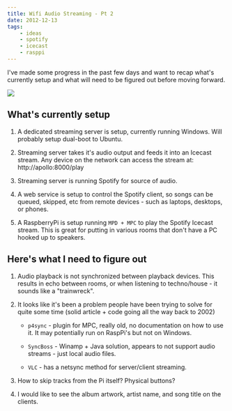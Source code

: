 ```yaml
---
title: Wifi Audio Streaming - Pt 2
date: 2012-12-13
tags:
    - ideas
    - spotify
    - icecast
    - rasppi
---
```


I've made some progress in the past few days and want to recap what's currently setup and what will need to be figured out before moving forward.

![](/pictures/2012/audio-server-plus-tranmsitter/medium.jpg)

<!-- more -->

## What's currently setup

1. A dedicated streaming server is setup, currently running Windows.  Will probably setup dual-boot to Ubuntu.

1. Streaming server takes it's audio output and feeds it into an Icecast stream.  Any device on the network can access the stream at: http://apollo:8000/play

1. Streaming server is running Spotify for source of audio.

1. A web service is setup to control the Spotify client, so songs can be queued, skipped, etc from remote devices - such as laptops, desktops, or phones.

1. A RaspberryPi is setup running `MPD + MPC` to play the Spotify Icecast stream.  This is great for putting in various rooms that don't have a PC hooked up to speakers.

## Here's what I need to figure out

1. Audio playback is not synchronized between playback devices. This results in echo between rooms, or when listening to techno/house - it sounds like a "trainwreck".

1. It looks like it's been a problem people have been trying to solve for quite some time (solid article + code going all the way back to 2002)

    * `p4sync` - plugin for MPC, really old, no documentation on how to use it.  It may potentially run on RaspPi's but not on Windows.

    * `SyncBoss` - Winamp + Java solution, appears to not support audio streams - just local audio files.

    * `VLC` - has a netsync method for server/client streaming.

1. How to skip tracks from the Pi itself?  Physical buttons?

1. I would like to see the album artwork, artist name, and song title on the clients.